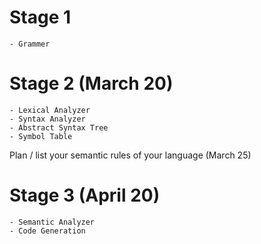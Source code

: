 Stage 1
========
	- Grammer

Stage 2 (March 20)
========
	- Lexical Analyzer
	- Syntax Analyzer
	- Abstract Syntax Tree
	- Symbol Table

Plan / list your semantic rules of your language (March 25)

Stage 3 (April 20)
========
	- Semantic Analyzer
	- Code Generation
